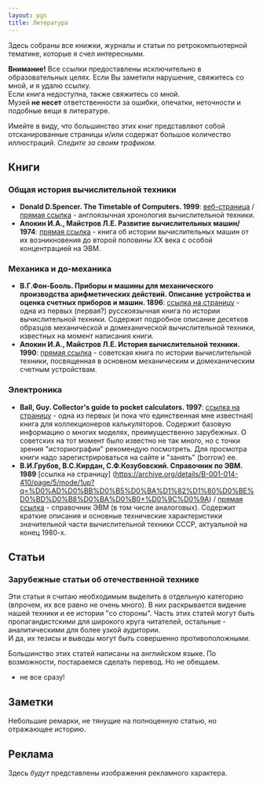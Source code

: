 ```yaml
---
layout: pgs
title: Литература
---
```


Здесь собраны все книжки, журналы и статьи по ретрокомпьютерной тематике, которые я счел интересными.

**Внимание!** Все ссылки предоставлены исключительно в образовательных целях. Если Вы заметили нарушение, свяжитесь со мной, и я удалю ссылку.  
Если книга недоступна, также свяжитесь со мной.  
Музей **не несет** ответственности за ошибки, опечатки, неточности и подобные вещи в литературе.

Имейте в виду, что большинство этих книг представляют собой отсканированные страницы и/или содержат большое количество иллюстраций. _Следите за своим трафиком._

## Книги

### Общая история вычислительной техники

- **Donald D.Spencer. The Timetable of Computers. 1999**: [веб-страница](https://archive.org/details/TheTimetableOfComputers/page/n5/mode/1up) / [прямая ссылка](https://ia802803.us.archive.org/14/items/TheTimetableOfComputers/The%20Timetable%20of%20Computers.pdf) - англоязычная хронология вычислительной техники.
- **Апокин И.А., Майстров Л.Е. Развитие вычислительных машин/ 1974**: [прямая ссылка](https://publ.lib.ru/ARCHIVES/A/APOKIN_Igor'_Alekseevich/Apokin_I.A...__Razvitie_vychislitel'nyh_mashin.(1974).[djv].zip) - книга об истории вычислительных машин от их возникновения до второй половины XX века с особой концентрацией на ЭВМ.


### Механика и до-механика

- **В.Г.Фон-Бооль. Приборы и машины для механического производства арифметических действий. Описание устройства и оценка счетных приборов и машин. 1896**: [ссылка на страницу](https://www.google.by/books/edition/%D0%9F%D1%80%D0%B8%D0%B1%D0%BE%D1%80%D1%8B_%D0%B8_%D0%BC%D0%B0%D1%88%D0%B8%D0%BD%D1%8B_%D0%B4%D0%BB%D1%8F_%D0%BC/1ogwAQAAMAAJ?hl=ru&gbpv=0) - одна из первых (первая?) русскоязычная книга по истории вычислительной техники. Содержит подробное описание десятков образцов механической и домеханической вычислительной техники, известных на момент написания книги.
- **Апокин И.А., Майстров Л.Е. История вычислительной техники. 1990**: [прямая ссылка](https://publ.lib.ru/ARCHIVES/A/APOKIN_Igor'_Alekseevich/Apokin_I.A...__Istoriya_vychislitel'nyh_mashin.(1990).[djv].zip) - советская книга по истории вычислительной техники, посвященная в основном механическим и домеханическим счетным устройствам.



### Электроника

- **Ball, Guy. Collector's guide to pocket calculators. 1997**: [ссылка на страницу](https://archive.org/details/collectorsguidet0000ball/mode/1up) - одна из первых (и пока что единственная мне известная) книга для коллекционеров калькуляторов. Содержит базовую информацию о многих моделях, преимущественно зарубежных. О советских на тот момент было известно не так много, но с точки зрения "историографии" рекомендую посмотреть. Для просмотра книги надо зарегистрироваться на сайте и "занять" (borrow) ее.
- **В.И.Грубов, В.С.Кирдан, С.Ф.Козубовский. Справочник по ЭВМ. 1989** [ссылка на страницу] (https://archive.org/details/B-001-014-410/page/5/mode/1up?q=%D0%AD%D0%BB%D0%B5%D0%BA%D1%82%D1%80%D0%BE%D0%BD%D0%B8%D0%BA%D0%B0+%D0%9C%D0%9A) / [прямая ссылка](https://ia600402.us.archive.org/12/items/B-001-014-410/B-001-014-410.pdf) - справочник ЭВМ (в том числе аналоговых). Содержит краткие описания и основные технические характеристики значительной части вычислительной техники СССР, актуальной на конец 1980-х.


## Статьи

### Зарубежные статьи об отечественной технике

Эти статьи я считаю необходимым выделить в отдельную категорию (впрочем, их все равно не очень много). В них раскрывается видение нашей техники и ее истории "со стороны". Часть этих статей могут быть пропагандистскими для широкого круга читателей, остальные - аналитическими для более узкой аудитории.  
И да, их тезисы и выводы могут быть совершенно противоположными.

Большинство этих статей написаны на английском языке. По возможности, постараемся сделать перевод. Но не обещаем.

- не все сразу!


## Заметки

Небольшие ремарки, не тянущие на полноценную статью, но отражающее историю.


## Реклама

Здесь _будут_ представлены изображения рекламного характера.
